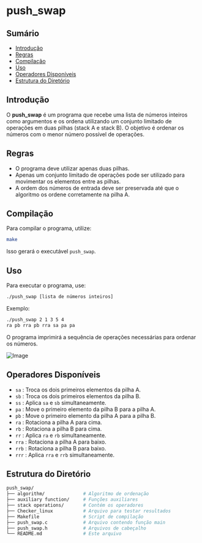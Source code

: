 # push_swap

## Sumário

- [Introdução](#introdução)
- [Regras](#regras)
- [Compilação](#compilação)
- [Uso](#uso)
- [Operadores Disponíveis](#operadores-disponíveis)
- [Estrutura do Diretório](#estrutura-do-diretório)

## Introdução

O **push_swap** é um programa que recebe uma lista de números inteiros como argumentos e os ordena utilizando um conjunto limitado de operações em duas pilhas (stack A e stack B). O objetivo é ordenar os números com o menor número possível de operações.

## Regras

- O programa deve utilizar apenas duas pilhas.
- Apenas um conjunto limitado de operações pode ser utilizado para movimentar os elementos entre as pilhas.
- A ordem dos números de entrada deve ser preservada até que o algoritmo os ordene corretamente na pilha A.

## Compilação

Para compilar o programa, utilize:

```sh
make
```

Isso gerará o executável `push_swap`.

## Uso

Para executar o programa, use:

```sh
./push_swap [lista de números inteiros]
```

Exemplo:

```sh
./push_swap 2 1 3 5 4
ra pb rra pb rra sa pa pa
```

O programa imprimirá a sequência de operações necessárias para ordenar os números.

![Image](https://github.com/user-attachments/assets/11c5f967-1f6e-44e9-a851-3f12205500dd)

## Operadores Disponíveis

- `sa` : Troca os dois primeiros elementos da pilha A.
- `sb` : Troca os dois primeiros elementos da pilha B.
- `ss` : Aplica `sa` e `sb` simultaneamente.
- `pa` : Move o primeiro elemento da pilha B para a pilha A.
- `pb` : Move o primeiro elemento da pilha A para a pilha B.
- `ra` : Rotaciona a pilha A para cima.
- `rb` : Rotaciona a pilha B para cima.
- `rr` : Aplica `ra` e `rb` simultaneamente.
- `rra` : Rotaciona a pilha A para baixo.
- `rrb` : Rotaciona a pilha B para baixo.
- `rrr` : Aplica `rra` e `rrb` simultaneamente.

## Estrutura do Diretório

```sh
push_swap/
├── algorithm/              # Algoritmo de ordenação
├── auxiliary function/     # Funções auxiliares
├── stack operations/       # Contém os operadores
├── Checker_linux           # Arquivo para testar resultados
├── Makefile                # Script de compilação
├── push_swap.c             # Arquivo contendo função main
├── push_swap.h             # Arquivos de cabeçalho
└── README.md               # Este arquivo
```
